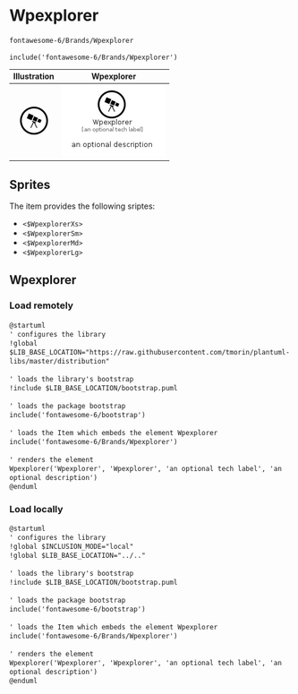 # Wpexplorer


```text
fontawesome-6/Brands/Wpexplorer
```

```text
include('fontawesome-6/Brands/Wpexplorer')
```



| Illustration | Wpexplorer |
| :---: | :---: |
| ![illustration for Illustration](../../fontawesome-6/Brands/Wpexplorer.png) | ![illustration for Wpexplorer](../../fontawesome-6/Brands/Wpexplorer.Local.png) |



## Sprites
The item provides the following sriptes:

- `<$WpexplorerXs>`
- `<$WpexplorerSm>`
- `<$WpexplorerMd>`
- `<$WpexplorerLg>`





## Wpexplorer

### Load remotely
```plantuml
@startuml
' configures the library
!global $LIB_BASE_LOCATION="https://raw.githubusercontent.com/tmorin/plantuml-libs/master/distribution"

' loads the library's bootstrap
!include $LIB_BASE_LOCATION/bootstrap.puml

' loads the package bootstrap
include('fontawesome-6/bootstrap')

' loads the Item which embeds the element Wpexplorer
include('fontawesome-6/Brands/Wpexplorer')

' renders the element
Wpexplorer('Wpexplorer', 'Wpexplorer', 'an optional tech label', 'an optional description')
@enduml
```

### Load locally
```plantuml
@startuml
' configures the library
!global $INCLUSION_MODE="local"
!global $LIB_BASE_LOCATION="../.."

' loads the library's bootstrap
!include $LIB_BASE_LOCATION/bootstrap.puml

' loads the package bootstrap
include('fontawesome-6/bootstrap')

' loads the Item which embeds the element Wpexplorer
include('fontawesome-6/Brands/Wpexplorer')

' renders the element
Wpexplorer('Wpexplorer', 'Wpexplorer', 'an optional tech label', 'an optional description')
@enduml
```

